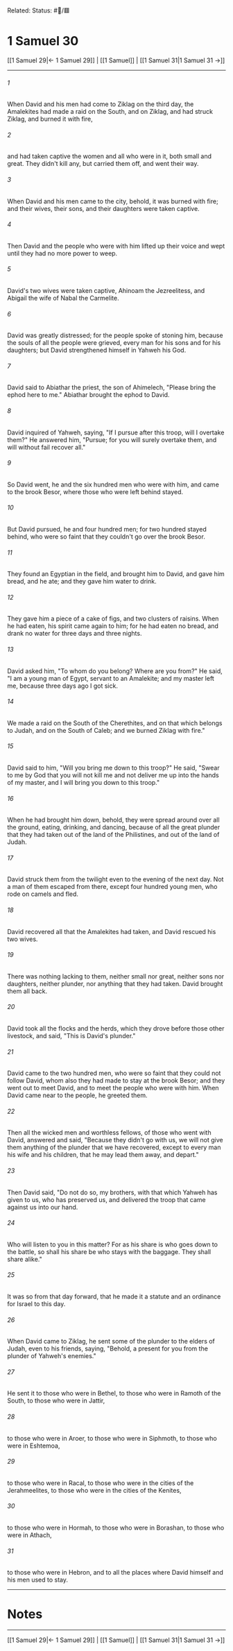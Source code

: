 Related:
Status: #📖/🟥
# 1 Samuel 30

[[1 Samuel 29|← 1 Samuel 29]] | [[1 Samuel]] | [[1 Samuel 31|1 Samuel 31 →]]
***



###### 1 
When David and his men had come to Ziklag on the third day, the Amalekites had made a raid on the South, and on Ziklag, and had struck Ziklag, and burned it with fire, 

###### 2 
and had taken captive the women and all who were in it, both small and great. They didn't kill any, but carried them off, and went their way. 

###### 3 
When David and his men came to the city, behold, it was burned with fire; and their wives, their sons, and their daughters were taken captive. 

###### 4 
Then David and the people who were with him lifted up their voice and wept until they had no more power to weep. 

###### 5 
David's two wives were taken captive, Ahinoam the Jezreelitess, and Abigail the wife of Nabal the Carmelite. 

###### 6 
David was greatly distressed; for the people spoke of stoning him, because the souls of all the people were grieved, every man for his sons and for his daughters; but David strengthened himself in Yahweh his God. 

###### 7 
David said to Abiathar the priest, the son of Ahimelech, "Please bring the ephod here to me." Abiathar brought the ephod to David. 

###### 8 
David inquired of Yahweh, saying, "If I pursue after this troop, will I overtake them?" He answered him, "Pursue; for you will surely overtake them, and will without fail recover all." 

###### 9 
So David went, he and the six hundred men who were with him, and came to the brook Besor, where those who were left behind stayed. 

###### 10 
But David pursued, he and four hundred men; for two hundred stayed behind, who were so faint that they couldn't go over the brook Besor. 

###### 11 
They found an Egyptian in the field, and brought him to David, and gave him bread, and he ate; and they gave him water to drink. 

###### 12 
They gave him a piece of a cake of figs, and two clusters of raisins. When he had eaten, his spirit came again to him; for he had eaten no bread, and drank no water for three days and three nights. 

###### 13 
David asked him, "To whom do you belong? Where are you from?" He said, "I am a young man of Egypt, servant to an Amalekite; and my master left me, because three days ago I got sick. 

###### 14 
We made a raid on the South of the Cherethites, and on that which belongs to Judah, and on the South of Caleb; and we burned Ziklag with fire." 

###### 15 
David said to him, "Will you bring me down to this troop?" He said, "Swear to me by God that you will not kill me and not deliver me up into the hands of my master, and I will bring you down to this troop." 

###### 16 
When he had brought him down, behold, they were spread around over all the ground, eating, drinking, and dancing, because of all the great plunder that they had taken out of the land of the Philistines, and out of the land of Judah. 

###### 17 
David struck them from the twilight even to the evening of the next day. Not a man of them escaped from there, except four hundred young men, who rode on camels and fled. 

###### 18 
David recovered all that the Amalekites had taken, and David rescued his two wives. 

###### 19 
There was nothing lacking to them, neither small nor great, neither sons nor daughters, neither plunder, nor anything that they had taken. David brought them all back. 

###### 20 
David took all the flocks and the herds, which they drove before those other livestock, and said, "This is David's plunder." 

###### 21 
David came to the two hundred men, who were so faint that they could not follow David, whom also they had made to stay at the brook Besor; and they went out to meet David, and to meet the people who were with him. When David came near to the people, he greeted them. 

###### 22 
Then all the wicked men and worthless fellows, of those who went with David, answered and said, "Because they didn't go with us, we will not give them anything of the plunder that we have recovered, except to every man his wife and his children, that he may lead them away, and depart." 

###### 23 
Then David said, "Do not do so, my brothers, with that which Yahweh has given to us, who has preserved us, and delivered the troop that came against us into our hand. 

###### 24 
Who will listen to you in this matter? For as his share is who goes down to the battle, so shall his share be who stays with the baggage. They shall share alike." 

###### 25 
It was so from that day forward, that he made it a statute and an ordinance for Israel to this day. 

###### 26 
When David came to Ziklag, he sent some of the plunder to the elders of Judah, even to his friends, saying, "Behold, a present for you from the plunder of Yahweh's enemies." 

###### 27 
He sent it to those who were in Bethel, to those who were in Ramoth of the South, to those who were in Jattir, 

###### 28 
to those who were in Aroer, to those who were in Siphmoth, to those who were in Eshtemoa, 

###### 29 
to those who were in Racal, to those who were in the cities of the Jerahmeelites, to those who were in the cities of the Kenites, 

###### 30 
to those who were in Hormah, to those who were in Borashan, to those who were in Athach, 

###### 31 
to those who were in Hebron, and to all the places where David himself and his men used to stay.

---
# Notes


***
[[1 Samuel 29|← 1 Samuel 29]] | [[1 Samuel]] | [[1 Samuel 31|1 Samuel 31 →]]
